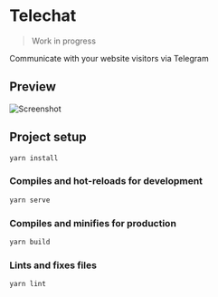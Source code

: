 # Telechat

> Work in progress

Communicate with your website visitors via Telegram

## Preview

![Screenshot](doc/screenshot.png)

## Project setup

```bash
yarn install
```

### Compiles and hot-reloads for development

```bash
yarn serve
```

### Compiles and minifies for production

```bash
yarn build
```

### Lints and fixes files

```bash
yarn lint
```
